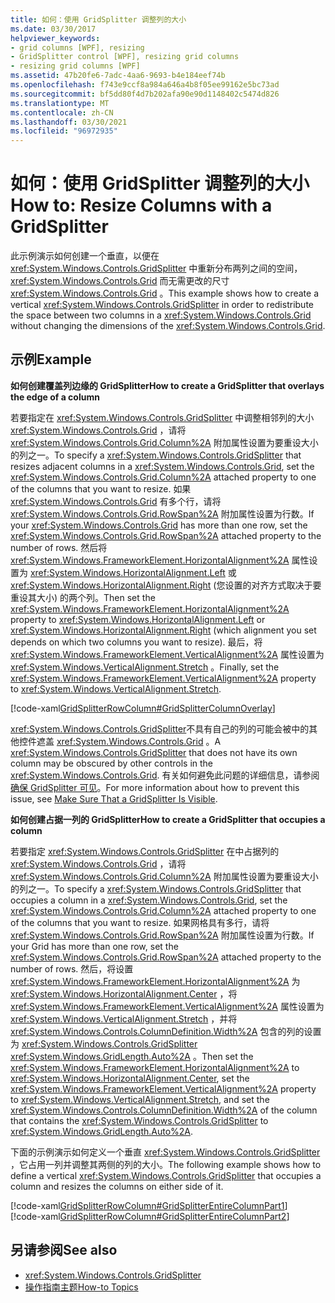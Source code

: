 ```yaml
---
title: 如何：使用 GridSplitter 调整列的大小
ms.date: 03/30/2017
helpviewer_keywords:
- grid columns [WPF], resizing
- GridSplitter control [WPF], resizing grid columns
- resizing grid columns [WPF]
ms.assetid: 47b20fe6-7adc-4aa6-9693-b4e184eef74b
ms.openlocfilehash: f743e9ccf8a984a646a4b8f05ee99162e5bc73ad
ms.sourcegitcommit: bf5dd80f4d7b202afa90e90d1148402c5474d826
ms.translationtype: MT
ms.contentlocale: zh-CN
ms.lasthandoff: 03/30/2021
ms.locfileid: "96972935"
---
```

# <a name="how-to-resize-columns-with-a-gridsplitter"></a><span data-ttu-id="b7725-102">如何：使用 GridSplitter 调整列的大小</span><span class="sxs-lookup"><span data-stu-id="b7725-102">How to: Resize Columns with a GridSplitter</span></span>
<span data-ttu-id="b7725-103">此示例演示如何创建一个垂直，以便在 <xref:System.Windows.Controls.GridSplitter> 中重新分布两列之间的空间， <xref:System.Windows.Controls.Grid> 而无需更改的尺寸 <xref:System.Windows.Controls.Grid> 。</span><span class="sxs-lookup"><span data-stu-id="b7725-103">This example shows how to create a vertical <xref:System.Windows.Controls.GridSplitter> in order to redistribute the space between two columns in a <xref:System.Windows.Controls.Grid> without changing the dimensions of the <xref:System.Windows.Controls.Grid>.</span></span>  
  
## <a name="example"></a><span data-ttu-id="b7725-104">示例</span><span class="sxs-lookup"><span data-stu-id="b7725-104">Example</span></span>  
 <span data-ttu-id="b7725-105">**如何创建覆盖列边缘的 GridSplitter**</span><span class="sxs-lookup"><span data-stu-id="b7725-105">**How to create a GridSplitter that overlays the edge of a column**</span></span>  
  
 <span data-ttu-id="b7725-106">若要指定在 <xref:System.Windows.Controls.GridSplitter> 中调整相邻列的大小 <xref:System.Windows.Controls.Grid> ，请将 <xref:System.Windows.Controls.Grid.Column%2A> 附加属性设置为要重设大小的列之一。</span><span class="sxs-lookup"><span data-stu-id="b7725-106">To specify a <xref:System.Windows.Controls.GridSplitter> that resizes adjacent columns in a <xref:System.Windows.Controls.Grid>, set the <xref:System.Windows.Controls.Grid.Column%2A> attached property to one of the columns that you want to resize.</span></span> <span data-ttu-id="b7725-107">如果 <xref:System.Windows.Controls.Grid> 有多个行，请将 <xref:System.Windows.Controls.Grid.RowSpan%2A> 附加属性设置为行数。</span><span class="sxs-lookup"><span data-stu-id="b7725-107">If your <xref:System.Windows.Controls.Grid> has more than one row, set the <xref:System.Windows.Controls.Grid.RowSpan%2A> attached property to the number of rows.</span></span> <span data-ttu-id="b7725-108">然后将 <xref:System.Windows.FrameworkElement.HorizontalAlignment%2A> 属性设置为 <xref:System.Windows.HorizontalAlignment.Left> 或 <xref:System.Windows.HorizontalAlignment.Right> (您设置的对齐方式取决于要重设其大小) 的两个列。</span><span class="sxs-lookup"><span data-stu-id="b7725-108">Then set the <xref:System.Windows.FrameworkElement.HorizontalAlignment%2A> property to <xref:System.Windows.HorizontalAlignment.Left> or <xref:System.Windows.HorizontalAlignment.Right> (which alignment you set depends on which two columns you want to resize).</span></span> <span data-ttu-id="b7725-109">最后，将 <xref:System.Windows.FrameworkElement.VerticalAlignment%2A> 属性设置为 <xref:System.Windows.VerticalAlignment.Stretch> 。</span><span class="sxs-lookup"><span data-stu-id="b7725-109">Finally, set the <xref:System.Windows.FrameworkElement.VerticalAlignment%2A> property to <xref:System.Windows.VerticalAlignment.Stretch>.</span></span>  
  
 [!code-xaml[GridSplitterRowColumn#GridSplitterColumnOverlay](~/samples/snippets/csharp/VS_Snippets_Wpf/GridSplitterRowColumn/CS/Window1.xaml#gridsplittercolumnoverlay)]  
  
 <span data-ttu-id="b7725-110"><xref:System.Windows.Controls.GridSplitter>不具有自己的列的可能会被中的其他控件遮盖 <xref:System.Windows.Controls.Grid> 。</span><span class="sxs-lookup"><span data-stu-id="b7725-110">A <xref:System.Windows.Controls.GridSplitter> that does not have its own column may be obscured by other controls in the <xref:System.Windows.Controls.Grid>.</span></span> <span data-ttu-id="b7725-111">有关如何避免此问题的详细信息，请参阅[确保 GridSplitter 可见](how-to-make-sure-that-a-gridsplitter-is-visible.md)。</span><span class="sxs-lookup"><span data-stu-id="b7725-111">For more information about how to prevent this issue, see [Make Sure That a GridSplitter Is Visible](how-to-make-sure-that-a-gridsplitter-is-visible.md).</span></span>  
  
 <span data-ttu-id="b7725-112">**如何创建占据一列的 GridSplitter**</span><span class="sxs-lookup"><span data-stu-id="b7725-112">**How to create a GridSplitter that occupies a column**</span></span>  
  
 <span data-ttu-id="b7725-113">若要指定 <xref:System.Windows.Controls.GridSplitter> 在中占据列的 <xref:System.Windows.Controls.Grid> ，请将 <xref:System.Windows.Controls.Grid.Column%2A> 附加属性设置为要重设大小的列之一。</span><span class="sxs-lookup"><span data-stu-id="b7725-113">To specify a <xref:System.Windows.Controls.GridSplitter> that occupies a column in a <xref:System.Windows.Controls.Grid>, set the <xref:System.Windows.Controls.Grid.Column%2A> attached property to one of the columns that you want to resize.</span></span> <span data-ttu-id="b7725-114">如果网格具有多行，请将 <xref:System.Windows.Controls.Grid.RowSpan%2A> 附加属性设置为行数。</span><span class="sxs-lookup"><span data-stu-id="b7725-114">If your Grid has more than one row, set the <xref:System.Windows.Controls.Grid.RowSpan%2A> attached property to the number of rows.</span></span> <span data-ttu-id="b7725-115">然后，将设置 <xref:System.Windows.FrameworkElement.HorizontalAlignment%2A> 为 <xref:System.Windows.HorizontalAlignment.Center> ，将 <xref:System.Windows.FrameworkElement.VerticalAlignment%2A> 属性设置为 <xref:System.Windows.VerticalAlignment.Stretch> ，并将 <xref:System.Windows.Controls.ColumnDefinition.Width%2A> 包含的列的设置为 <xref:System.Windows.Controls.GridSplitter> <xref:System.Windows.GridLength.Auto%2A> 。</span><span class="sxs-lookup"><span data-stu-id="b7725-115">Then set the <xref:System.Windows.FrameworkElement.HorizontalAlignment%2A> to <xref:System.Windows.HorizontalAlignment.Center>, set the <xref:System.Windows.FrameworkElement.VerticalAlignment%2A> property to <xref:System.Windows.VerticalAlignment.Stretch>, and set the <xref:System.Windows.Controls.ColumnDefinition.Width%2A> of the column that contains the <xref:System.Windows.Controls.GridSplitter> to <xref:System.Windows.GridLength.Auto%2A>.</span></span>  
  
 <span data-ttu-id="b7725-116">下面的示例演示如何定义一个垂直 <xref:System.Windows.Controls.GridSplitter> ，它占用一列并调整其两侧的列的大小。</span><span class="sxs-lookup"><span data-stu-id="b7725-116">The following example shows how to define a vertical <xref:System.Windows.Controls.GridSplitter> that occupies a column and resizes the columns on either side of it.</span></span>  
  
 [!code-xaml[GridSplitterRowColumn#GridSplitterEntireColumnPart1](~/samples/snippets/csharp/VS_Snippets_Wpf/GridSplitterRowColumn/CS/Window1.xaml#gridsplitterentirecolumnpart1)]  
[!code-xaml[GridSplitterRowColumn#GridSplitterEntireColumnPart2](~/samples/snippets/csharp/VS_Snippets_Wpf/GridSplitterRowColumn/CS/Window1.xaml#gridsplitterentirecolumnpart2)]  
  
## <a name="see-also"></a><span data-ttu-id="b7725-117">另请参阅</span><span class="sxs-lookup"><span data-stu-id="b7725-117">See also</span></span>

- <xref:System.Windows.Controls.GridSplitter>
- [<span data-ttu-id="b7725-118">操作指南主题</span><span class="sxs-lookup"><span data-stu-id="b7725-118">How-to Topics</span></span>](gridsplitter-how-to-topics.md)
